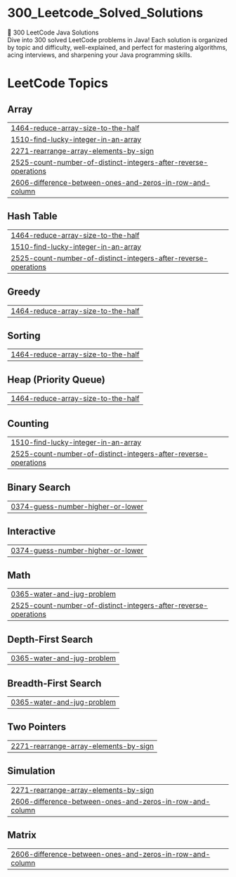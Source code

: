 # 300_Leetcode_Solved_Solutions
🚀 300 LeetCode Java Solutions   
Dive into 300 solved LeetCode problems in Java! Each solution is organized by topic and difficulty, well-explained, and perfect for mastering algorithms, acing interviews, and sharpening your Java programming skills.

<!---LeetCode Topics Start-->
# LeetCode Topics
## Array
|  |
| ------- |
| [1464-reduce-array-size-to-the-half](https://github.com/kirubaharan181/300_Leetcode_Solved_Solutions/tree/master/1464-reduce-array-size-to-the-half) |
| [1510-find-lucky-integer-in-an-array](https://github.com/kirubaharan181/300_Leetcode_Solved_Solutions/tree/master/1510-find-lucky-integer-in-an-array) |
| [2271-rearrange-array-elements-by-sign](https://github.com/kirubaharan181/300_Leetcode_Solved_Solutions/tree/master/2271-rearrange-array-elements-by-sign) |
| [2525-count-number-of-distinct-integers-after-reverse-operations](https://github.com/kirubaharan181/300_Leetcode_Solved_Solutions/tree/master/2525-count-number-of-distinct-integers-after-reverse-operations) |
| [2606-difference-between-ones-and-zeros-in-row-and-column](https://github.com/kirubaharan181/300_Leetcode_Solved_Solutions/tree/master/2606-difference-between-ones-and-zeros-in-row-and-column) |
## Hash Table
|  |
| ------- |
| [1464-reduce-array-size-to-the-half](https://github.com/kirubaharan181/300_Leetcode_Solved_Solutions/tree/master/1464-reduce-array-size-to-the-half) |
| [1510-find-lucky-integer-in-an-array](https://github.com/kirubaharan181/300_Leetcode_Solved_Solutions/tree/master/1510-find-lucky-integer-in-an-array) |
| [2525-count-number-of-distinct-integers-after-reverse-operations](https://github.com/kirubaharan181/300_Leetcode_Solved_Solutions/tree/master/2525-count-number-of-distinct-integers-after-reverse-operations) |
## Greedy
|  |
| ------- |
| [1464-reduce-array-size-to-the-half](https://github.com/kirubaharan181/300_Leetcode_Solved_Solutions/tree/master/1464-reduce-array-size-to-the-half) |
## Sorting
|  |
| ------- |
| [1464-reduce-array-size-to-the-half](https://github.com/kirubaharan181/300_Leetcode_Solved_Solutions/tree/master/1464-reduce-array-size-to-the-half) |
## Heap (Priority Queue)
|  |
| ------- |
| [1464-reduce-array-size-to-the-half](https://github.com/kirubaharan181/300_Leetcode_Solved_Solutions/tree/master/1464-reduce-array-size-to-the-half) |
## Counting
|  |
| ------- |
| [1510-find-lucky-integer-in-an-array](https://github.com/kirubaharan181/300_Leetcode_Solved_Solutions/tree/master/1510-find-lucky-integer-in-an-array) |
| [2525-count-number-of-distinct-integers-after-reverse-operations](https://github.com/kirubaharan181/300_Leetcode_Solved_Solutions/tree/master/2525-count-number-of-distinct-integers-after-reverse-operations) |
## Binary Search
|  |
| ------- |
| [0374-guess-number-higher-or-lower](https://github.com/kirubaharan181/300_Leetcode_Solved_Solutions/tree/master/0374-guess-number-higher-or-lower) |
## Interactive
|  |
| ------- |
| [0374-guess-number-higher-or-lower](https://github.com/kirubaharan181/300_Leetcode_Solved_Solutions/tree/master/0374-guess-number-higher-or-lower) |
## Math
|  |
| ------- |
| [0365-water-and-jug-problem](https://github.com/kirubaharan181/300_Leetcode_Solved_Solutions/tree/master/0365-water-and-jug-problem) |
| [2525-count-number-of-distinct-integers-after-reverse-operations](https://github.com/kirubaharan181/300_Leetcode_Solved_Solutions/tree/master/2525-count-number-of-distinct-integers-after-reverse-operations) |
## Depth-First Search
|  |
| ------- |
| [0365-water-and-jug-problem](https://github.com/kirubaharan181/300_Leetcode_Solved_Solutions/tree/master/0365-water-and-jug-problem) |
## Breadth-First Search
|  |
| ------- |
| [0365-water-and-jug-problem](https://github.com/kirubaharan181/300_Leetcode_Solved_Solutions/tree/master/0365-water-and-jug-problem) |
## Two Pointers
|  |
| ------- |
| [2271-rearrange-array-elements-by-sign](https://github.com/kirubaharan181/300_Leetcode_Solved_Solutions/tree/master/2271-rearrange-array-elements-by-sign) |
## Simulation
|  |
| ------- |
| [2271-rearrange-array-elements-by-sign](https://github.com/kirubaharan181/300_Leetcode_Solved_Solutions/tree/master/2271-rearrange-array-elements-by-sign) |
| [2606-difference-between-ones-and-zeros-in-row-and-column](https://github.com/kirubaharan181/300_Leetcode_Solved_Solutions/tree/master/2606-difference-between-ones-and-zeros-in-row-and-column) |
## Matrix
|  |
| ------- |
| [2606-difference-between-ones-and-zeros-in-row-and-column](https://github.com/kirubaharan181/300_Leetcode_Solved_Solutions/tree/master/2606-difference-between-ones-and-zeros-in-row-and-column) |
<!---LeetCode Topics End-->
